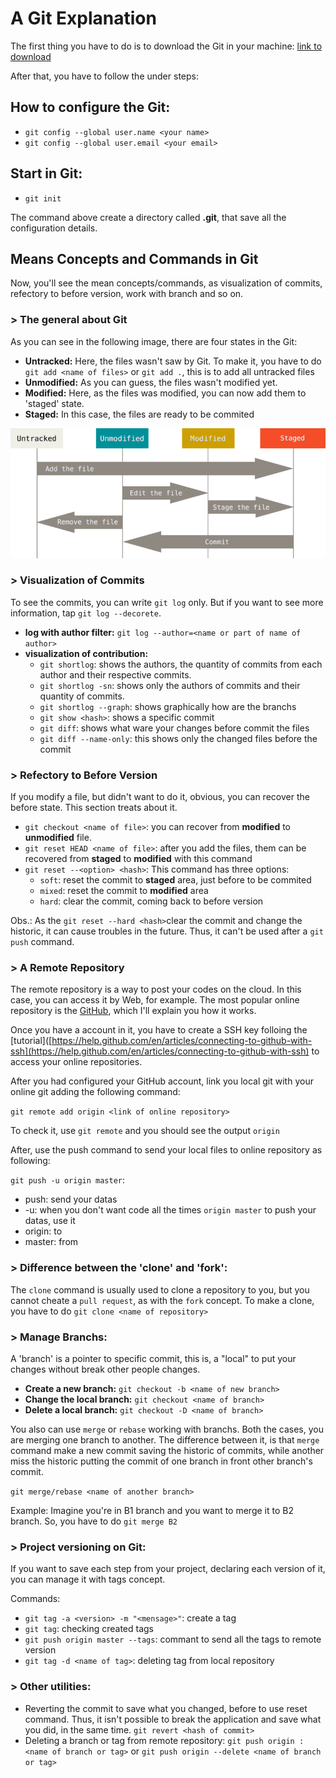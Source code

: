# A Git Explanation


The first thing you have to do is to download the Git in your machine:
[link to download](https://git-scm.com/downloads)

After that, you have to follow the under steps: 

## How to configure the Git:

* `git config --global user.name <your name>`
* `git config --global user.email <your email>`

## Start in Git:

* `git init`

The command above create a directory called **.git**, that save all the configuration details.

## Means Concepts and Commands in Git

Now, you'll see the mean concepts/commands, as visualization of commits, refectory to before version, work with branch and so on. 

### > The general about Git

As you can see in the following image, there are four states in the Git:
* **Untracked:** Here, the files wasn't saw by Git. To make it, you have to do 
`git add <name of files>` or `git add .`, this is to add all untracked files
* **Unmodified:** As you can guess, the files wasn't modified yet.
* **Modified:** Here, as the files was modified, you can now add them to 'staged' state.
* **Staged:** In this case, the files are ready to be commited

![git explanation image](git-general.png)

### > Visualization of Commits

To see the commits, you can write `git log` only. But if you want to see more information, tap `git log --decorete`.

* **log with author filter:** `git log --author=<name or part of name of author>`
* **visualization of contribution:** 
	* `git shortlog`: shows the authors, the quantity of commits from each author and their respective commits.
	* `git shortlog -sn`: shows only the authors of commits and their quantity of commits.
	* `git shortlog --graph`: shows graphically how are the branchs
	* `git show <hash>`: shows a specific commit
	* `git diff`: shows what ware your changes before commit the files
	* `git diff --name-only`: this shows only the changed files before the commit

### > Refectory to Before Version

If you modify a file, but didn't want to do it, obvious, you can recover the before state. This section treats about it.

* `git checkout <name of file>`: you can recover from **modified** to **unmodified** file. 
* `git reset HEAD <name of file>`: after you add the files, them can be recovered from **staged** to **modified** with this command
* `git reset --<option> <hash>`: This command has three options:
	* `soft`: reset the commit to **staged** area, just before to be commited
	* `mixed`: reset the commit to **modified** area
	* `hard`: clear the commit, coming back to before version

Obs.: As the `git reset --hard <hash>`clear the commit and change the historic, it can cause troubles in the future. Thus, it can't be used after a `git push` command.

### > A Remote Repository

The remote repository is a way to post your codes on the cloud. In this case, you can access it by Web, for example. The most popular online repository is the [GitHub](https://github.com/), which I'll explain you how it works.

Once you have a account in it, you have to create a SSH key folloing the [tutorial]([https://help.github.com/en/articles/connecting-to-github-with-ssh](https://help.github.com/en/articles/connecting-to-github-with-ssh) to access your online repositories.

After you had configured your GitHub account, link you local git with your online git adding the following command:

`git remote add origin <link of online repository>`

To check it, use `git remote` and you should see the output `origin`

After, use the push command to send your local files to online repository as following:

`git push -u origin master`:
* push: send your datas
* -u: when you don't want code all the times `origin master` to push your datas, use it
* origin: to
* master: from

### > Difference between the 'clone' and 'fork': 
	
The `clone` command is usually used to clone a repository to you, but you cannot cheate a `pull request`, as with the `fork` concept. 
To make a clone, you have to do `git clone <name of repository>`

### > Manage Branchs:

A 'branch' is a pointer to specific commit, this is, a "local" to put your changes without break other people changes. 

* **Create a new branch:** `git checkout -b <name of new branch>`
* **Change the local branch:** `git checkout <name of branch>`
* **Delete a local branch:** `git checkout -D <name of branch>`

You also can use `merge` or `rebase` working with branchs. Both the cases, you are merging one branch to another. The difference between it, is that `merge` command make a new commit saving the historic of commits, while another miss the historic putting the commit of one branch in front other branch's commit. 

`git merge/rebase <name of another branch>`

Example: Imagine you're in B1  branch and you want to merge it to B2 branch. So, you have to do `git merge B2`

### > Project versioning on Git:

If you want to save each step from your project, declaring each version of it, you can manage it with tags concept. 

Commands: 
* `git tag -a <version> -m "<mensage>"`: create a tag
* `git tag`: checking created tags 
* `git push origin master --tags`: commant to send all the tags to remote version
* `git tag -d <name of tag>`: deleting tag from local repository 

### > Other utilities: 
* Reverting the commit to save what you changed, before to use reset command. Thus, it isn't possible to break the application and save what you did, in the same time.
`git revert <hash of commit>`
* Deleting a branch or tag from remote repository:
`git push origin :<name of branch or tag>`
or
`git push origin --delete <name of branch or tag>`

